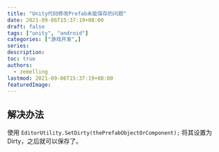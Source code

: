 ```yaml
---
title: "Unity代码修改Prefab未能保存的问题"
date: 2021-09-06T15:37:19+08:00
draft: false
tags: ["unity", "android"]
categories: ["游戏开发",]
series:
description:
toc: true
authors:
  - zemelling
lastmod: 2021-09-06T15:37:19+08:00
featuredImage:
---
```


## 解决办法

使用 `EditorUtility.SetDirty(thePrefabObjectOrComponent);` 将其设置为Dirty，之后就可以保存了。